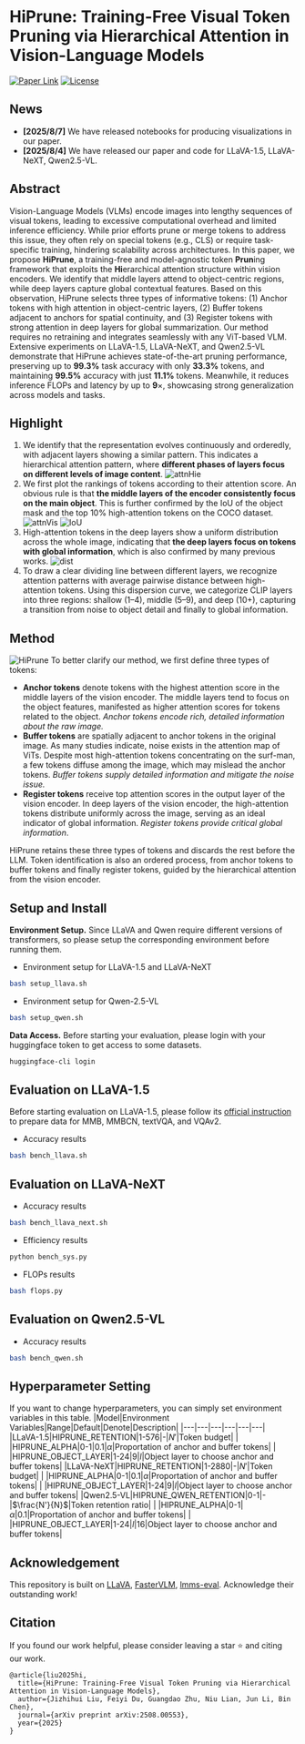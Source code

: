 # HiPrune: Training-Free Visual Token Pruning via Hierarchical Attention in Vision-Language Models
[![Paper Link](https://img.shields.io/badge/Paper-Arxiv-red)](https://arxiv.org/abs/2508.00553)
[![License](https://img.shields.io/badge/License-MIT-yellow)](LICENSE)

## News
- **[2025/8/7]** We have released notebooks for producing visualizations in our paper.
- **[2025/8/4]** We have released our paper and code for LLaVA-1.5, LLaVA-NeXT, Qwen2.5-VL.

## Abstract
Vision-Language Models (VLMs) encode images into lengthy sequences of visual tokens, leading to excessive computational overhead and limited inference efficiency. While prior efforts prune or merge tokens to address this issue, they often rely on special tokens (e.g., CLS) or require task-specific training, hindering scalability across architectures. In this paper, we propose **HiPrune**, a training-free and model-agnostic token **Prun**ing framework that exploits the **Hi**erarchical attention structure within vision encoders. We identify that middle layers attend to object-centric regions, while deep layers capture global contextual features. Based on this observation, HiPrune selects three types of informative tokens: (1) Anchor tokens with high attention in object-centric layers, (2) Buffer tokens adjacent to anchors for spatial continuity, and (3) Register tokens with strong attention in deep layers for global summarization. Our method requires no retraining and integrates seamlessly with any ViT-based VLM. Extensive experiments on LLaVA-1.5, LLaVA-NeXT, and Qwen2.5-VL demonstrate that HiPrune achieves state-of-the-art pruning performance, preserving up to **99.3%** task accuracy with only **33.3%** tokens, and maintaining **99.5%** accuracy with just **11.1%** tokens. Meanwhile, it reduces inference FLOPs and latency by up to **9**$\times$, showcasing strong generalization across models and tasks.

## Highlight
1. We identify that the representation evolves continuously and orderedly, with adjacent layers showing a similar pattern. This indicates a hierarchical attention pattern, where **different phases of layers focus on different levels of image content**.
![attnHie](./assets/attnHie.png)
2. We first plot the rankings of tokens according to their attention score. An obvious rule is that **the middle layers of the encoder consistently focus on the main object**. This is further confirmed by the IoU of the object mask and the top 10% high-attention tokens on the COCO dataset.
![attnVis](./assets/attnVis.png)
![IoU](./assets/IoU.png)
3. High-attention tokens in the deep layers show a uniform distribution across the whole image, indicating that **the deep layers focus on tokens with global information**, which is also confirmed by many previous works. 
![dist](./assets/dist.png)
4. To draw a clear dividing line between different layers, we recognize attention patterns with average pairwise distance between high-attention tokens. Using this dispersion curve, we categorize CLIP layers into three regions: shallow (1–4), middle (5–9), and deep (10+), capturing a transition from noise to object detail and finally to global information.

## Method
![HiPrune](./assets/method.png)
To better clarify our method, we first define three types of tokens:
- **Anchor tokens** denote tokens with the highest attention score in the middle layers of the vision encoder. The middle layers tend to focus on the object features, manifested as higher attention scores for tokens related to the object. *Anchor tokens encode rich, detailed information about the raw image.*
- **Buffer tokens** are spatially adjacent to anchor tokens in the original image. As many studies indicate, noise exists in the attention map of ViTs. Despite most high-attention tokens concentrating on the surf-man, a few tokens diffuse among the image, which may mislead the anchor tokens. *Buffer tokens supply detailed information and mitigate the noise issue.*
- **Register tokens** receive top attention scores in the output layer of the vision encoder. In deep layers of the vision encoder, the high-attention tokens distribute uniformly across the image, serving as an ideal indicator of global information. *Register tokens provide critical global information*.

HiPrune retains these three types of tokens and discards the rest before the LLM. Token identification is also an ordered process, from anchor tokens to buffer tokens and finally register tokens, guided by the hierarchical attention from the vision encoder.

## Setup and Install
**Environment Setup.** Since LLaVA and Qwen require different versions of transformers, so please setup the corresponding environment before running them.

- Environment setup for LLaVA-1.5 and LLaVA-NeXT
```bash
bash setup_llava.sh
```

- Environment setup for Qwen-2.5-VL
```bash
bash setup_qwen.sh
```

**Data Access.** Before starting your evaluation, please login with your huggingface token to get access to some datasets.
```bash
huggingface-cli login
```

## Evaluation on LLaVA-1.5
Before starting evaluation on LLaVA-1.5, please follow its [official instruction](https://github.com/haotian-liu/LLaVA/blob/main/docs/Evaluation.md) to prepare data for MMB, MMBCN, textVQA, and VQAv2.

- Accuracy results
```bash
bash bench_llava.sh
```

## Evaluation on LLaVA-NeXT
- Accuracy results
```bash
bash bench_llava_next.sh
```

- Efficiency results
```bash
python bench_sys.py
```

- FLOPs results
```bash
bash flops.py
```

## Evaluation on Qwen2.5-VL
- Accuracy results
```bash
bash bench_qwen.sh
```

## Hyperparameter Setting
If you want to change hyperparameters, you can simply set environment variables in this table.
|Model|Environment Variables|Range|Default|Denote|Description|
|---|---|---|---|---|---|
|LLaVA-1.5|HIPRUNE_RETENTION|1-576|-|$N'$|Token budget|
|   |HIPRUNE_ALPHA|0-1|0.1|$\alpha$|Proportation of anchor and buffer tokens|
|   |HIPRUNE_OBJECT_LAYER|1-24|9|$l$|Object layer to choose anchor and buffer tokens|
|LLaVA-NeXT|HIPRUNE_RETENTION|1-2880|-|$N'$|Token budget|
|   |HIPRUNE_ALPHA|0-1|0.1|$\alpha$|Proportation of anchor and buffer tokens|
|   |HIPRUNE_OBJECT_LAYER|1-24|9|$l$|Object layer to choose anchor and buffer tokens|
|Qwen2.5-VL|HIPRUNE_QWEN_RETENTION|0-1|-|$\frac{N'}{N}$|Token retention ratio|
|   |HIPRUNE_ALPHA|0-1|$\alpha$|0.1|Proportation of anchor and buffer tokens|
|   |HIPRUNE_OBJECT_LAYER|1-24|$l$|16|Object layer to choose anchor and buffer tokens|

## Acknowledgement

This repository is built on [LLaVA](https://github.com/haotian-liu/LLaVA), [FasterVLM](https://github.com/Theia-4869/FasterVLM), [lmms-eval](https://github.com/EvolvingLMMs-Lab/lmms-eval). Acknowledge their outstanding work!

## Citation
If you found our work helpful, please consider leaving a star ⭐ and citing our work.
```
@article{liu2025hi,
  title={HiPrune: Training-Free Visual Token Pruning via Hierarchical Attention in Vision-Language Models},
  author={Jizhihui Liu, Feiyi Du, Guangdao Zhu, Niu Lian, Jun Li, Bin Chen},
  journal={arXiv preprint arXiv:2508.00553},
  year={2025}
}
```
